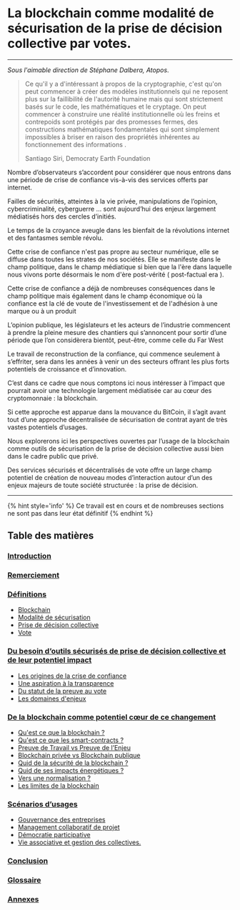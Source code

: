 # La blockchain comme modalité de sécurisation de la prise de décision collective par votes.

---

*Sous l'aimable direction de Stéphane Dalbera, Atopos*.


> Ce qu'il y a d'intéressant à propos de la cryptographie, c'est qu'on peut commencer à créer des modèles institutionnels qui ne reposent plus sur la faillibilité de l'autorité humaine mais qui sont strictement basés sur le code, les mathématiques et le cryptage. On peut commencer à construire une réalité institutionnelle où les freins et contrepoids sont protégés par des promesses fermes, des constructions mathématiques fondamentales qui sont simplement impossibles à briser en raison des propriétés inhérentes au fonctionnement des informations .
>
> Santiago Siri, Democraty Earth Foundation

Nombre d’observateurs s’accordent pour considérer que nous 
entrons dans une période de crise de confiance vis-à-vis des services offerts par internet.

Failles de sécurités, atteintes à la vie privée, manipulations de l’opinion, cybercriminalité, cyberguerre … sont aujourd’hui des enjeux largement médiatisés hors des cercles d’initiés.

Le temps de la croyance aveugle dans les bienfait de la révolutions internet et des fantasmes semble révolu.

Cette crise de confiance n'est pas propre au secteur numérique, elle se diffuse dans toutes
les strates de nos sociétés. Elle se manifeste dans le champ politique, dans le champ médiatique si bien que la l'ère dans laquelle nous vivons porte désormais le nom d'ère post-vérité ( post-factual era ).

Cette crise de confiance a déjà de nombreuses conséquences dans le champ politique mais également dans le champ économique où la confiance est la clé de voute de l'investissement et de l'adhésion à une marque ou à un produit

L’opinion publique, les législateurs et les acteurs de l’industrie commencent à prendre la pleine mesure des chantiers qui s’annoncent pour sortir d’une période que l’on considèrera bientôt, peut-être, comme celle du Far West  

Le travail de reconstruction de la confiance, qui commence seulement à s’effriter, sera dans les années à venir un des secteurs offrant les plus forts potentiels de croissance et d’innovation.

C’est dans ce cadre que nous comptons ici nous intéresser à l’impact que pourrait avoir une technologie largement médiatisée car au cœur des cryptomonnaie : la blockchain.

Si cette approche est apparue dans la mouvance du BitCoin, il s’agit avant tout d’une approche décentralisée de sécurisation de contrat ayant de très vastes potentiels d’usages.

Nous explorerons ici les perspectives ouvertes par l’usage de la blockchain comme outils de sécurisation de la prise de décision collective aussi bien dans le cadre public que privé.

Des services sécurisés et décentralisés de vote offre un large champ potentiel de création de nouveau modes d’interaction autour d’un des enjeux majeurs de toute société structurée : la prise de décision.

---

{% hint style='info' %}
Ce travail est en cours et de nombreuses sections ne sont pas dans leur état définitif
{% endhint %}

## Table des matières

### [Introduction](Readme.md)

### [Remerciement](acknowledgement.md)

### [Définitions](/parts/definitions.md)
   
* [Blockchain](/parts/definitions/blockchain.md)
* [Modalité de sécurisation](parts/definitions/security.md)
* [Prise de décision collective](parts/definitions/decision.md)
* [Vote](parts/definitions/vote.md)

### [Du besoin d’outils sécurisés de prise de décision collective et de leur potentiel impact](parts/tools-and-impact.md)
* [Les origines de la crise de confiance](parts/tools_and_impact/crise_confiance.md) 
* [Une aspiration à la transparence](parts/tools_and_impact/aspiration_transparence.md) 
* [Du statut de la preuve au vote](parts/tools_and_impact/preuve_vote.md) 
* [Les domaines d'enjeux](parts/tools_and_impact/areas_of_concern.md)
 
### [De la blockchain comme potentiel cœur de ce changement](parts/blockchain-potential-change.md)
* [Qu'est ce que la blockchain ?](parts/blockchain_potential_change/blockchain_en_details.md)
* [Qu'est ce que les smart-contracts ?](parts/blockchain_potential_change/smart_contract.md)
* [Preuve de Travail vs Preuve de l’Enjeu](parts/blockchain_potential_change/preuve_travail_preuve_enjeu.md)
* [Blockchain privée vs Blockchain publique](parts/blockchain_potential_change/private_vs_public.md)
* [Quid de la sécurité de la blockchain ?](parts/blockchain_potential_change/blockchain_securite.md)
* [Quid de ses impacts énergétiques ?](parts/blockchain_potential_change/impact_energetique.md)
* [Vers une normalisation ?](parts/blockchain_potential_change/blockchain_normalisation.md)
* [Les limites de la blockchain](parts/blockchain_potential_change/blockchain_limite.md)

### [Scénarios d’usages](parts/use-cases.md)
* [Gouvernance des entreprises](parts/use_cases/gouvernance_des_entreprises.md)
* [Management collaboratif de projet](parts/use_cases/management_collboratif.md)
* [Démocratie participative](parts/use_cases/democratie_participative.md)
* [Vie associative et gestion des collectives.](parts/use_cases/vie_associative_et_gestion_des_collectivites.md)
 
### [Conclusion](conclusion.md)

### [Glossaire](GLOSSARY.md)
 
### [Annexes](annexes.md)


